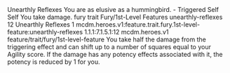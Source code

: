 <ability>
  <name>Unearthly Reflexes</name>
  <flavor>You are as elusive as a hummingbird.</flavor>
  <keywords>
    <keyword>-</keyword>
  </keywords>
  <type>Triggered</type>
  <distance>Self</distance>
  <target>Self</target>
  <trigger>You take damage.</trigger>
  <metadata>
    <class>fury</class>
    <feature_type>trait</feature_type>
    <file_dpath>Fury/1st-Level Features</file_dpath>
    <item_id>unearthly-reflexes</item_id>
    <item_index>12</item_index>
    <item_name>Unearthly Reflexes</item_name>
    <level>1</level>
    <scc>mcdm.heroes.v1:feature.trait.fury.1st-level-feature:unearthly-reflexes</scc>
    <scdc>1.1.1:7.1.5.1:12</scdc>
    <source>mcdm.heroes.v1</source>
    <type>feature/trait/fury/1st-level-feature</type>
  </metadata>
  <effects>
    <effect type="mundane">You take half the damage from the triggering effect and can shift up to a number of squares equal to your Agility score.</effect>
    <effect type="mundane" cost="Spend 1 Ferocity">If the damage has any potency effects associated with it, the potency is reduced by 1 for you.</effect>
  </effects>
</ability>
